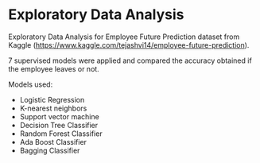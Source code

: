 # Exploratory Data Analysis

Exploratory Data Analysis for Employee Future Prediction dataset from Kaggle (https://www.kaggle.com/tejashvi14/employee-future-prediction). 

7 supervised models were applied and compared the accuracy obtained if the employee leaves or not.

Models used:  
- Logistic Regression 
- K-nearest neighbors
- Support vector machine
- Decision Tree Classifier
- Random Forest Classifier
- Ada Boost Classifier
- Bagging Classifier
